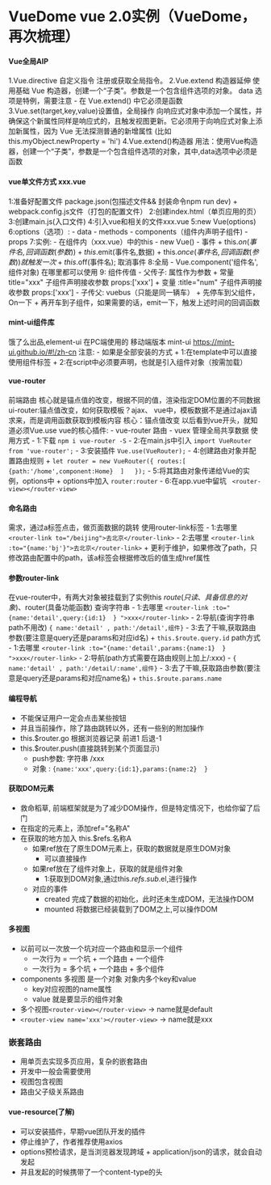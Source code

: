 # VueDome vue 2.0实例（VueDome，再次梳理）
#### Vue全局AIP
  1.Vue.directive 自定义指令
  	注册或获取全局指令。
  2.Vue.extend 构造器延伸
	使用基础 Vue 构造器，创建一个“子类”。参数是一个包含组件选项的对象。
  	data 选项是特例，需要注意 - 在 Vue.extend() 中它必须是函数
  3.Vue.set(target,key,value)设置值，全局操作
  	向响应式对象中添加一个属性，并确保这个新属性同样是响应式的，且触发视图更新。它必须用于向响应式对象上添加新属性，因为 Vue 无法探测普通的新增属性 	   (比如 this.myObject.newProperty = 'hi')
  4.Vue.extend()构造器
  	用法：使用Vue构造器，创建一个“子类”，参数是一个包含组件选项的对象，其中,data选项中必须是函数
 #### vue单文件方式 xxx.vue
 1:准备好配置文件 package.json(包描述文件&& 封装命令npm run dev) + webpack.config.js文件（打包的配置文件）
 2:创建index.html（单页应用的页）
 3:创建main.js(入口文件) 
 4:引入vue和相关的文件xxx.vue
 5:new Vue(options)
 6:options（选项）: 
    - data
    - methods
    - components（组件内声明子组件)
    - props
 7:实例:
    - 在组件内（xxx.vue）中的this
    - new Vue()
    - 事件
        + this.$on(事件名,回调函数(参数))
        + this.$emit(事件名,数据)
        + this.$once(事件名,回调函数(参数)) 就触发一次
        + this.$off(事件名); 取消事件
 8:全局
    - Vue.component('组件名',组件对象)  在哪里都可以使用
 9: 组件传值
    - 父传子: 属性作为参数
        + 常量 title="xxx"   子组件声明接收参数 props:['xxx']
        + 变量 :title="num"  子组件声明接收参数 props:['xxx']
    - 子传父: vuebus（只能是同一辆车）
        + 先停车到父组件，On一下
        + 再开车到子组件，如果需要的话，emit一下，触发上述时间的回调函数
#### mint-ui组件库
 饿了么出品,element-ui 在PC端使用的
 移动端版本 mint-ui
 https://mint-ui.github.io/#!/zh-cn
 注意:
    - 如果是全部安装的方式
        + 1:在template中可以直接使用组件标签
        + 2:在script中必须要声明，也就是引入组件对象（按需加载）
 #### vue-router
 前端路由 核心就是锚点值的改变，根据不同的值，渲染指定DOM位置的不同数据
 ui-router:锚点值改变，如何获取模板？ajax、
 vue中，模板数据不是通过ajax请求来，而是调用函数获取到模板内容
 核心：锚点值改变
 以后看到vue开头，就知道必须Vue.use
 vue的核心插件:
    - vue-router 路由
    - vuex 管理全局共享数据
 使用方式
    - 1:下载 `npm i vue-router -S`
    - 2:在main.js中引入 `import VueRouter from 'vue-router';`
    - 3:安装插件 `Vue.use(VueRouter);`
    - 4:创建路由对象并配置路由规则
        + `let router = new VueRouter({ routes:[ {path:'/home',component:Home}  ]   });`
    - 5:将其路由对象传递给Vue的实例，options中
        + options中加入 `router:router`
    - 6:在app.vue中留坑 ` <router-view></router-view>`
 #### 命名路由
 需求，通过a标签点击，做页面数据的跳转
 使用router-link标签
    - 1:去哪里 `<router-link to="/beijing">去北京</router-link>`
    - 2:去哪里 `<router-link :to="{name:'bj'}">去北京</router-link>`
        + 更利于维护，如果修改了path，只修改路由配置中的path，该a标签会根据修改后的值生成href属性
#### 参数router-link
 在vue-router中，有两大对象被挂载到了实例this
 $route(只读、具备信息的对象)、$router(具备功能函数)
 查询字符串
    - 1:去哪里 `<router-link :to="{name:'detail',query:{id:1}  } ">xxx</router-link>`
    - 2:导航(查询字符串path不用改) `{ name:'detail' , path:'/detail',组件}`
    - 3:去了干嘛,获取路由参数(要注意是query还是params和对应id名)
        + `this.$route.query.id`
 path方式
    - 1:去哪里 `<router-link :to="{name:'detail',params:{name:1}  } ">xxx</router-link>`
    - 2:导航(path方式需要在路由规则上加上/:xxx) 
    - `{ name:'detail' , path:'/detail/:name',组件}`
    - 3:去了干嘛,获取路由参数(要注意是query还是params和对应name名)
        + `this.$route.params.name`
#### 编程导航
* 不能保证用户一定会点击某些按钮
* 并且当前操作，除了路由跳转以外，还有一些别的附加操作
* this.$router.go 根据浏览器记录 前进1 后退-1
* this.$router.push(直接跳转到某个页面显示)
    - push参数: 字符串 /xxx
    - 对象 :  `{name:'xxx',query:{id:1},params:{name:2}  }`
#### 获取DOM元素
* 救命稻草, 前端框架就是为了减少DOM操作，但是特定情况下，也给你留了后门
* 在指定的元素上，添加ref="名称A"
* 在获取的地方加入 this.$refs.名称A  
    - 如果ref放在了原生DOM元素上，获取的数据就是原生DOM对象
        + 可以直接操作
    - 如果ref放在了组件对象上，获取的就是组件对象
        + 1:获取到DOM对象,通过this.$refs.sub.$el,进行操作
    - 对应的事件
        + created 完成了数据的初始化，此时还未生成DOM，无法操作DOM
        + mounted 将数据已经装载到了DOM之上,可以操作DOM
#### 多视图
* 以前可以一次放一个坑对应一个路由和显示一个组件
    - 一次行为 = 一个坑 + 一个路由 + 一个组件
    - 一次行为 = 多个坑 + 一个路由 + 多个组件
* components 多视图 是一个对象 对象内多个key和value
    - key对应视图的name属性
    - value 就是要显示的组件对象
* 多个视图`<router-view></router-view>` -> name就是default
* `<router-view name='xxx'></router-view>` -> name就是xxx
### 嵌套路由
* 用单页去实现多页应用，复杂的嵌套路由
* 开发中一般会需要使用
* 视图包含视图
* 路由父子级关系路由
#### vue-resource(了解)
* 可以安装插件，早期vue团队开发的插件
* 停止维护了，作者推荐使用axios
* options预检请求，是当浏览器发现跨域 + application/json的请求，就会自动发起
* 并且发起的时候携带了一个content-type的头
